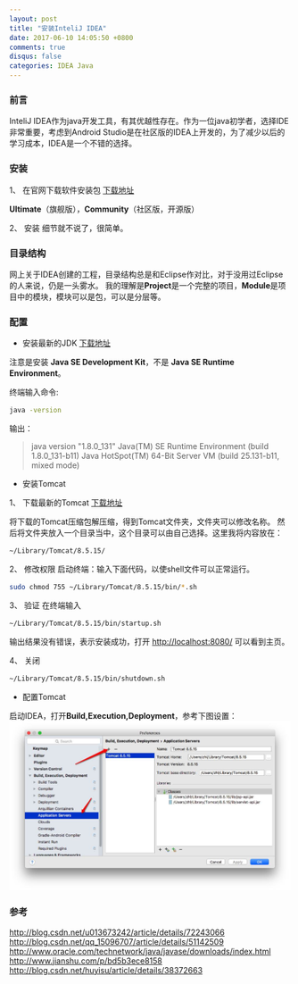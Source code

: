```yaml
---
layout: post
title: "安装InteliJ IDEA"
date: 2017-06-10 14:05:50 +0800
comments: true
disqus: false
categories: IDEA Java 
---
```


### 前言
InteliJ IDEA作为java开发工具，有其优越性存在。作为一位java初学者，选择IDE非常重要，考虑到Android Studio是在社区版的IDEA上开发的，为了减少以后的学习成本，IDEA是一个不错的选择。

### 安装
1、 在官网下载软件安装包 [下载地址](http://www.jetbrains.com/idea/download)

 **Ultimate**（旗舰版），**Community**（社区版，开源版）
<!-- more -->

2、 安装
细节就不说了，很简单。

### 目录结构
网上关于IDEA创建的工程，目录结构总是和Eclipse作对比，对于没用过Eclipse的人来说，仍是一头雾水。
我的理解是**Project**是一个完整的项目，**Module**是项目中的模块，模块可以是包，可以是分层等。

### 配置
* 安装最新的JDK [下载地址](http://www.oracle.com/technetwork/java/javase/downloads/index.html)

注意是安装 **Java SE Development Kit**，不是 **Java SE Runtime Environment**。

终端输入命令:

``` sh
java -version
```
输出：
>java version "1.8.0_131"
Java(TM) SE Runtime Environment (build 1.8.0_131-b11)
Java HotSpot(TM) 64-Bit Server VM (build 25.131-b11, mixed mode)

* 安装Tomcat

1、 下载最新的Tomcat [下载地址](http://tomcat.apache.org)

将下载的Tomcat压缩包解压缩，得到Tomcat文件夹，文件夹可以修改名称。
然后将文件夹放入一个目录当中，这个目录可以由自己选择。这里我将内容放在：

``` sh
~/Library/Tomcat/8.5.15/
```
2、 修改权限
启动终端：输入下面代码，以使shell文件可以正常运行。

``` sh
sudo chmod 755 ~/Library/Tomcat/8.5.15/bin/*.sh
```
3、 验证
在终端输入

``` sh
~/Library/Tomcat/8.5.15/bin/startup.sh
```
输出结果没有错误，表示安装成功，打开 [http://localhost:8080/](http://localhost:8080/) 可以看到主页。

4、 关闭

``` sh
~/Library/Tomcat/8.5.15/bin/shutdown.sh
```
* 配置Tomcat

启动IDEA，打开**Build,Execution,Deployment**，参考下图设置：
![temp](/images/2017/06/10/idea_01.jpg)


### 参考
<http://blog.csdn.net/u013673242/article/details/72243066>
<http://blog.csdn.net/qq_15096707/article/details/51142509>
<http://www.oracle.com/technetwork/java/javase/downloads/index.html>
<http://www.jianshu.com/p/bd5b3ece8158>
<http://blog.csdn.net/huyisu/article/details/38372663>


